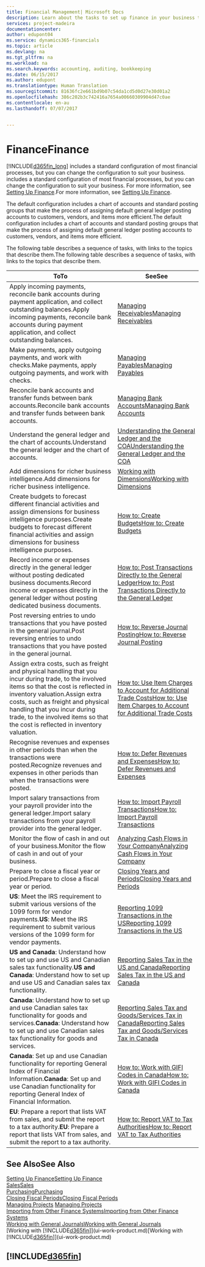 ```yaml
---
title: Financial Management| Microsoft Docs
description: Learn about the tasks to set up finance in your business to suit all your accounting, auditing, or bookkeeping needs.
services: project-madeira
documentationcenter: 
author: edupont04
ms.service: dynamics365-financials
ms.topic: article
ms.devlang: na
ms.tgt_pltfrm: na
ms.workload: na
ms.search.keywords: accounting, auditing, bookkeeping
ms.date: 06/15/2017
ms.author: edupont
ms.translationtype: Human Translation
ms.sourcegitcommit: 81636fc2e661bd9b07c54da1cd5d0d27e30d01a2
ms.openlocfilehash: 386c202b3c742416a7654a00660309904d47c0ae
ms.contentlocale: en-au
ms.lasthandoff: 07/07/2017


---
```

# <a name="finance"></a><span data-ttu-id="03387-103">Finance</span><span class="sxs-lookup"><span data-stu-id="03387-103">Finance</span></span>
[!INCLUDE[d365fin_long](includes/d365fin_long_md.md)]<span data-ttu-id="03387-104"> includes a standard configuration of most financial processes, but you can change the configuration to suit your business.</span><span class="sxs-lookup"><span data-stu-id="03387-104"> includes a standard configuration of most financial processes, but you can change the configuration to suit your business.</span></span> <span data-ttu-id="03387-105">For more information, see [Setting Up Finance](finance-setup-finance.md).</span><span class="sxs-lookup"><span data-stu-id="03387-105">For more information, see [Setting Up Finance](finance-setup-finance.md).</span></span>

<span data-ttu-id="03387-106">The default configuration includes a chart of accounts and standard posting groups that make the process of assigning default general ledger posting accounts to customers, vendors, and items more efficient.</span><span class="sxs-lookup"><span data-stu-id="03387-106">The default configuration includes a chart of accounts and standard posting groups that make the process of assigning default general ledger posting accounts to customers, vendors, and items more efficient.</span></span>  

<span data-ttu-id="03387-107">The following table describes a sequence of tasks, with links to the topics that describe them.</span><span class="sxs-lookup"><span data-stu-id="03387-107">The following table describes a sequence of tasks, with links to the topics that describe them.</span></span>  

| <span data-ttu-id="03387-108">To</span><span class="sxs-lookup"><span data-stu-id="03387-108">To</span></span> | <span data-ttu-id="03387-109">See</span><span class="sxs-lookup"><span data-stu-id="03387-109">See</span></span> |
| --- | --- |
| <span data-ttu-id="03387-110">Apply incoming payments, reconcile bank accounts during payment application, and collect outstanding balances.</span><span class="sxs-lookup"><span data-stu-id="03387-110">Apply incoming payments, reconcile bank accounts during payment application, and collect outstanding balances.</span></span> |[<span data-ttu-id="03387-111">Managing Receivables</span><span class="sxs-lookup"><span data-stu-id="03387-111">Managing Receivables</span></span>](receivables-manage-receivables.md) |
| <span data-ttu-id="03387-112">Make payments, apply outgoing payments, and work with checks.</span><span class="sxs-lookup"><span data-stu-id="03387-112">Make payments, apply outgoing payments, and work with checks.</span></span> |[<span data-ttu-id="03387-113">Managing Payables</span><span class="sxs-lookup"><span data-stu-id="03387-113">Managing Payables</span></span>](payables-manage-payables.md) |
| <span data-ttu-id="03387-114">Reconcile bank accounts and transfer funds between bank accounts.</span><span class="sxs-lookup"><span data-stu-id="03387-114">Reconcile bank accounts and transfer funds between bank accounts.</span></span> |[<span data-ttu-id="03387-115">Managing Bank Accounts</span><span class="sxs-lookup"><span data-stu-id="03387-115">Managing Bank Accounts</span></span>](bank-manage-bank-accounts.md) |
| <span data-ttu-id="03387-116">Understand the general ledger and the chart of accounts.</span><span class="sxs-lookup"><span data-stu-id="03387-116">Understand the general ledger and the chart of accounts.</span></span> |[<span data-ttu-id="03387-117">Understanding the General Ledger and the COA</span><span class="sxs-lookup"><span data-stu-id="03387-117">Understanding the General Ledger and the COA</span></span>](finance-general-ledger.md) |
| <span data-ttu-id="03387-118">Add dimensions for richer business intelligence.</span><span class="sxs-lookup"><span data-stu-id="03387-118">Add dimensions for richer business intelligence.</span></span> |[<span data-ttu-id="03387-119">Working with Dimensions</span><span class="sxs-lookup"><span data-stu-id="03387-119">Working with Dimensions</span></span>](finance-dimensions.md) |
| <span data-ttu-id="03387-120">Create budgets to forecast different financial activities and assign dimensions for business intelligence purposes.</span><span class="sxs-lookup"><span data-stu-id="03387-120">Create budgets to forecast different financial activities and assign dimensions for business intelligence purposes.</span></span> |[<span data-ttu-id="03387-121">How to: Create Budgets</span><span class="sxs-lookup"><span data-stu-id="03387-121">How to: Create Budgets</span></span>](finance-how-create-budgets.md) |
|<span data-ttu-id="03387-122">Record income or expenses directly in the general ledger without posting dedicated business documents.</span><span class="sxs-lookup"><span data-stu-id="03387-122">Record income or expenses directly in the general ledger without posting dedicated business documents.</span></span>|[<span data-ttu-id="03387-123">How to: Post Transactions Directly to the General Ledger</span><span class="sxs-lookup"><span data-stu-id="03387-123">How to: Post Transactions Directly to the General Ledger</span></span>](finance-how-post-transactions-directly.md)|
|<span data-ttu-id="03387-124">Post reversing entries to undo transactions that you have posted in the general journal.</span><span class="sxs-lookup"><span data-stu-id="03387-124">Post reversing entries to undo transactions that you have posted in the general journal.</span></span> |[<span data-ttu-id="03387-125">How to: Reverse Journal Posting</span><span class="sxs-lookup"><span data-stu-id="03387-125">How to: Reverse Journal Posting</span></span>](finance-how-reverse-journal-posting.md)|
| <span data-ttu-id="03387-126">Assign extra costs, such as freight and physical handling that you incur during trade, to the involved items so that the cost is reflected in inventory valuation.</span><span class="sxs-lookup"><span data-stu-id="03387-126">Assign extra costs, such as freight and physical handling that you incur during trade, to the involved items so that the cost is reflected in inventory valuation.</span></span> |[<span data-ttu-id="03387-127">How to: Use Item Charges to Account for Additional Trade Costs</span><span class="sxs-lookup"><span data-stu-id="03387-127">How to: Use Item Charges to Account for Additional Trade Costs</span></span>](payables-how-assign-item-charges.md) |
| <span data-ttu-id="03387-128">Recognise revenues and expenses in other periods than when the transactions were posted.</span><span class="sxs-lookup"><span data-stu-id="03387-128">Recognize revenues and expenses in other periods than when the transactions were posted.</span></span> |[<span data-ttu-id="03387-129">How to: Defer Revenues and Expenses</span><span class="sxs-lookup"><span data-stu-id="03387-129">How to: Defer Revenues and Expenses</span></span>](finance-how-defer-revenue-expenses.md) |
| <span data-ttu-id="03387-130">Import salary transactions from your payroll provider into the general ledger.</span><span class="sxs-lookup"><span data-stu-id="03387-130">Import salary transactions from your payroll provider into the general ledger.</span></span> |[<span data-ttu-id="03387-131">How to: Import Payroll Transactions</span><span class="sxs-lookup"><span data-stu-id="03387-131">How to: Import Payroll Transactions</span></span>](finance-how-import-payroll-transactions.md) |
| <span data-ttu-id="03387-132">Monitor the flow of cash in and out of your business.</span><span class="sxs-lookup"><span data-stu-id="03387-132">Monitor the flow of cash in and out of your business.</span></span> |[<span data-ttu-id="03387-133">Analyzing Cash Flows in Your Company</span><span class="sxs-lookup"><span data-stu-id="03387-133">Analyzing Cash Flows in Your Company</span></span>](finance-analyze-cash-flow.md) |
| <span data-ttu-id="03387-134">Prepare to close a fiscal year or period.</span><span class="sxs-lookup"><span data-stu-id="03387-134">Prepare to close a fiscal year or period.</span></span> |[<span data-ttu-id="03387-135">Closing Years and Periods</span><span class="sxs-lookup"><span data-stu-id="03387-135">Closing Years and Periods</span></span>](year-close-years-periods.md) |
|<span data-ttu-id="03387-136">**US**: Meet the IRS requirement to submit various versions of the 1099 form for vendor payments.</span><span class="sxs-lookup"><span data-stu-id="03387-136">**US**: Meet the IRS requirement to submit various versions of the 1099 form for vendor payments.</span></span>|[<span data-ttu-id="03387-137">Reporting 1099 Transactions in the US</span><span class="sxs-lookup"><span data-stu-id="03387-137">Reporting 1099 Transactions in the US</span></span>](us-finance-tax-1099.md)|
|<span data-ttu-id="03387-138">**US and Canada**: Understand how to set up and use US and Canadian sales tax functionality.</span><span class="sxs-lookup"><span data-stu-id="03387-138">**US and Canada**: Understand how to set up and use US and Canadian sales tax functionality.</span></span>|[<span data-ttu-id="03387-139">Reporting Sales Tax in the US and Canada</span><span class="sxs-lookup"><span data-stu-id="03387-139">Reporting Sales Tax in the US and Canada</span></span>](us-finance-sales-tax.md)|
|<span data-ttu-id="03387-140">**Canada**: Understand how to set up and use Canadian sales tax functionality for goods and services.</span><span class="sxs-lookup"><span data-stu-id="03387-140">**Canada**: Understand how to set up and use Canadian sales tax functionality for goods and services.</span></span>|[<span data-ttu-id="03387-141">Reporting Sales Tax and Goods/Services Tax in Canada</span><span class="sxs-lookup"><span data-stu-id="03387-141">Reporting Sales Tax and Goods/Services Tax in Canada</span></span>](ca-finance-tax.md)|
|<span data-ttu-id="03387-142">**Canada**: Set up and use Canadian functionality for reporting General Index of Financial Information.</span><span class="sxs-lookup"><span data-stu-id="03387-142">**Canada**: Set up and use Canadian functionality for reporting General Index of Financial Information.</span></span>| [<span data-ttu-id="03387-143">How to: Work with GIFI Codes in Canada</span><span class="sxs-lookup"><span data-stu-id="03387-143">How to: Work with GIFI Codes in Canada</span></span>](ca-finance-work-gifi-codes.md)
|<span data-ttu-id="03387-144">**EU**: Prepare a report that lists VAT from sales, and submit the report to a tax authority.</span><span class="sxs-lookup"><span data-stu-id="03387-144">**EU**: Prepare a report that lists VAT from sales, and submit the report to a tax authority.</span></span> | [<span data-ttu-id="03387-145">How to: Report VAT to Tax Authorities</span><span class="sxs-lookup"><span data-stu-id="03387-145">How to: Report VAT to Tax Authorities</span></span>](finance-how-report-vat.md)|

## <a name="see-also"></a><span data-ttu-id="03387-146">See Also</span><span class="sxs-lookup"><span data-stu-id="03387-146">See Also</span></span>
[<span data-ttu-id="03387-147">Setting Up Finance</span><span class="sxs-lookup"><span data-stu-id="03387-147">Setting Up Finance</span></span>](finance-setup-finance.md)  
[<span data-ttu-id="03387-148">Sales</span><span class="sxs-lookup"><span data-stu-id="03387-148">Sales</span></span>](sales-manage-sales.md)  
[<span data-ttu-id="03387-149">Purchasing</span><span class="sxs-lookup"><span data-stu-id="03387-149">Purchasing</span></span>](purchasing-manage-purchasing.md)  
[<span data-ttu-id="03387-150">Closing Fiscal Periods</span><span class="sxs-lookup"><span data-stu-id="03387-150">Closing Fiscal Periods</span></span>](year-close-years-periods.md)  
<span data-ttu-id="03387-151">[Managing Projects](projects-manage-projects.md)  </span><span class="sxs-lookup"><span data-stu-id="03387-151">[Managing Projects](projects-manage-projects.md)  </span></span>  
[<span data-ttu-id="03387-152">Importing from Other Finance Systems</span><span class="sxs-lookup"><span data-stu-id="03387-152">Importing from Other Finance Systems</span></span>](upload-data.md)  
[<span data-ttu-id="03387-153">Working with General Journals</span><span class="sxs-lookup"><span data-stu-id="03387-153">Working with General Journals</span></span>](ui-work-general-journals.md)  
<span data-ttu-id="03387-154">[Working with [!INCLUDE[d365fin](includes/d365fin_md.md)]](ui-work-product.md)</span><span class="sxs-lookup"><span data-stu-id="03387-154">[Working with [!INCLUDE[d365fin](includes/d365fin_md.md)]](ui-work-product.md)</span></span>  

## [!INCLUDE[d365fin](includes/free_trial_md.md)]

